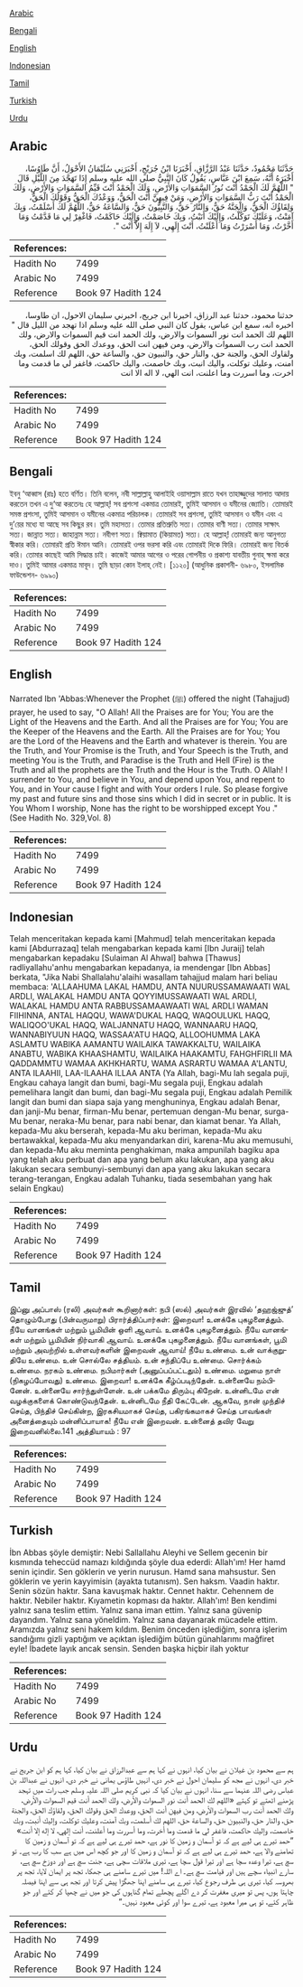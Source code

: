 [Arabic](#arabic)

[Bengali](#bengali)

[English](#english)

[Indonesian](#indonesian)

[Tamil](#tamil)

[Turkish](#turkish)

[Urdu](#urdu)

## Arabic


<div dir="rtl" lang="ar" style={{fontSize:'larger',backgroundColor:'#f8f9fa',padding:20}}>
حَدَّثَنَا مَحْمُودٌ، حَدَّثَنَا عَبْدُ الرَّزَّاقِ، أَخْبَرَنَا ابْنُ جُرَيْجٍ، أَخْبَرَنِي سُلَيْمَانُ الأَحْوَلُ، أَنَّ طَاوُسًا، أَخْبَرَهُ أَنَّهُ، سَمِعَ ابْنَ عَبَّاسٍ، يَقُولُ كَانَ النَّبِيُّ صلى الله عليه وسلم إِذَا تَهَجَّدَ مِنَ اللَّيْلِ قَالَ ‏ "‏ اللَّهُمَّ لَكَ الْحَمْدُ أَنْتَ نُورُ السَّمَوَاتِ وَالأَرْضِ، وَلَكَ الْحَمْدُ أَنْتَ قَيِّمُ السَّمَوَاتِ وَالأَرْضِ، وَلَكَ الْحَمْدُ أَنْتَ رَبُّ السَّمَوَاتِ وَالأَرْضِ، وَمَنْ فِيهِنَّ أَنْتَ الْحَقُّ، وَوَعْدُكَ الْحَقُّ وَقَوْلُكَ الْحَقُّ، وَلِقَاؤُكَ الْحَقُّ، وَالْجَنَّةُ حَقٌّ، وَالنَّارُ حَقٌّ، وَالنَّبِيُّونَ حَقٌّ، وَالسَّاعَةُ حَقٌّ، اللَّهُمَّ لَكَ أَسْلَمْتُ، وَبِكَ آمَنْتُ، وَعَلَيْكَ تَوَكَّلْتُ، وَإِلَيْكَ أَنَبْتُ، وَبِكَ خَاصَمْتُ، وَإِلَيْكَ حَاكَمْتُ، فَاغْفِرْ لِي مَا قَدَّمْتُ وَمَا أَخَّرْتُ، وَمَا أَسْرَرْتُ وَمَا أَعْلَنْتُ، أَنْتَ إِلَهِي، لاَ إِلَهَ إِلاَّ أَنْتَ ‏"‏‏.‏
</div>
<div style={{backgroundColor:'#f8f9fa',padding:20, marginBottom: 10}}><table> <thead> <tr> <th>References:</th> <th></th> </tr> </thead> <tbody><tr><td>Hadith No</td><td>7499</td></tr><tr><td>Arabic No</td><td>7499</td></tr><tr><td>Reference</td><td>Book 97 Hadith 124</td></tr></tbody></table></div>


<div dir="rtl" lang="ar" style={{fontSize:'larger',backgroundColor:'#f8f9fa',padding:20}}>
حدثنا محمود، حدثنا عبد الرزاق، اخبرنا ابن جريج، اخبرني سليمان الاحول، ان طاوسا، اخبره انه، سمع ابن عباس، يقول كان النبي صلى الله عليه وسلم اذا تهجد من الليل قال " اللهم لك الحمد انت نور السموات والارض، ولك الحمد انت قيم السموات والارض، ولك الحمد انت رب السموات والارض، ومن فيهن انت الحق، ووعدك الحق وقولك الحق، ولقاوك الحق، والجنة حق، والنار حق، والنبيون حق، والساعة حق، اللهم لك اسلمت، وبك امنت، وعليك توكلت، واليك انبت، وبك خاصمت، واليك حاكمت، فاغفر لي ما قدمت وما اخرت، وما اسررت وما اعلنت، انت الهي، لا اله الا انت
</div>
<div style={{backgroundColor:'#f8f9fa',padding:20, marginBottom: 10}}><table> <thead> <tr> <th>References:</th> <th></th> </tr> </thead> <tbody><tr><td>Hadith No</td><td>7499</td></tr><tr><td>Arabic No</td><td>7499</td></tr><tr><td>Reference</td><td>Book 97 Hadith 124</td></tr></tbody></table></div>

## Bengali


<div dir="ltr" lang="bn" style={{fontSize:'larger',backgroundColor:'#f8f9fa',padding:20}}>
ইবনু ‘আব্বাস (রাঃ) হতে বর্ণিত। তিনি বলেন, নবী সাল্লাল্লাহু আলাইহি ওয়াসাল্লাম রাতে যখন তাহাজ্জুদের সালাত আদায় করতেন তখন এ দু‘আ করতেনঃ হে আল্লাহ্! সব প্রশংসা একমাত্র তোমারই, তুমিই আসমান ও যমীনের জ্যোতি। তোমারই সমস্ত প্রশংসা, তুমিই আসমান ও যমীনের একমাত্র পরিচালক। তোমারই সব প্রশংসা, তুমিই আসমান ও যমীন এবং এ দু’য়ের মধ্যে যা আছে সব কিছুর রব। তুমি মহাসত্য। তোমার প্রতিশ্রুতি সত্য। তোমার বাণী সত্য। তোমার সাক্ষাৎ সত্য। জান্নাত সত্য। জাহান্নাম সত্য। নবীগণ সত্য। ক্বিয়ামাত (কিয়ামত) সত্য। হে আল্লাহ্! তোমারই জন্য আনুগত্য স্বীকার করি। তোমারই প্রতি ঈমান আনি। তোমারই ওপর ভরসা করি এবং তোমারই দিকে ফিরি। তোমারই জন্য বিতর্ক করি। তোমার কাছেই আমি সিদ্ধান্ত চাই। কাজেই আমার আগের ও পরের গোপনীয় ও প্রকাশ্য যাবতীয় গুনাহ্ ক্ষমা করে দাও। তুমিই আমার একমাত্র মাবূদ। তুমি ছাড়া কোন ইলাহ্ নেই। [১১২০] (আধুনিক প্রকাশনী- ৬৯৮০, ইসলামিক ফাউন্ডেশন- ৬৯৯০)
</div>
<div style={{backgroundColor:'#f8f9fa',padding:20, marginBottom: 10}}><table> <thead> <tr> <th>References:</th> <th></th> </tr> </thead> <tbody><tr><td>Hadith No</td><td>7499</td></tr><tr><td>Arabic No</td><td>7499</td></tr><tr><td>Reference</td><td>Book 97 Hadith 124</td></tr></tbody></table></div>

## English


<div dir="ltr" lang="en" style={{fontSize:'larger',backgroundColor:'#f8f9fa',padding:20}}>
Narrated Ibn 'Abbas:Whenever the Prophet (ﷺ) offered the night (Tahajjud) prayer, he used to say, "O Allah! All the Praises are for You; You are the Light of the Heavens and the Earth. And all the Praises are for You; You are the Keeper of the Heavens and the Earth. All the Praises are for You; You are the Lord of the Heavens and the Earth and whatever is therein. You are the Truth, and Your Promise is the Truth, and Your Speech is the Truth, and meeting You is the Truth, and Paradise is the Truth and Hell (Fire) is the Truth and all the prophets are the Truth and the Hour is the Truth. O Allah! I surrender to You, and believe in You, and depend upon You, and repent to You, and in Your cause I fight and with Your orders I rule. So please forgive my past and future sins and those sins which I did in secret or in public. It is You Whom I worship, None has the right to be worshipped except You ." (See Hadith No. 329,Vol. 8)
</div>
<div style={{backgroundColor:'#f8f9fa',padding:20, marginBottom: 10}}><table> <thead> <tr> <th>References:</th> <th></th> </tr> </thead> <tbody><tr><td>Hadith No</td><td>7499</td></tr><tr><td>Arabic No</td><td>7499</td></tr><tr><td>Reference</td><td>Book 97 Hadith 124</td></tr></tbody></table></div>

## Indonesian


<div dir="ltr" lang="id" style={{fontSize:'larger',backgroundColor:'#f8f9fa',padding:20}}>
Telah menceritakan kepada kami [Mahmud] telah menceritakan kepada kami [Abdurrazaq] telah mengabarkan kepada kami [Ibn Juraij] telah mengabarkan kepadaku [Sulaiman Al Ahwal] bahwa [Thawus] radliyallahu'anhu mengabarkan kepadanya, ia mendengar [Ibn Abbas] berkata, "Jika Nabi Shallalahu'alaihi wasallam tahajjud malam hari beliau membaca: 'ALLAAHUMA LAKAL HAMDU, ANTA NUURUSSAMAWAATI WAL ARDLI, WALAKAL HAMDU ANTA QOYYIMUSSAWAATI WAL ARDLI, WALAKAL HAMDU ANTA RABBUSSAMAAWAATI WAL ARDLI WAMAN FIIHINNA, ANTAL HAQQU, WAWA'DUKAL HAQQ, WAQOULUKL HAQQ, WALIQOO'UKAL HAQQ, WALJANNATU HAQQ, WANNAARU HAQQ, WANNABIYUUN HAQQ, WASSAA'ATU HAQQ, ALLOOHUMMA LAKA ASLAMTU WABIKA AAMANTU WAILAIKA TAWAKKALTU, WAILAIKA ANABTU, WABIKA KHAASHAMTU, WAILAIKA HAAKAMTU, FAHGHFIRLII MA QADDAMMTU WAMAA AKHKHARTU, WAMA ASRARTU WAMAA A'LANTU, ANTA ILAAHII, LAA-ILAAHA ILLAA ANTA (Ya Allah, bagi-Mu lah segala puji, Engkau cahaya langit dan bumi, bagi-Mu segala puji, Engkau adalah pemelihara langit dan bumi, dan bagi-Mu segala puji, Engkau adalah Pemilik langit dan bumi dan siapa saja yang menghuninya, Engkau adalah Benar, dan janji-Mu benar, firman-Mu benar, pertemuan dengan-Mu benar, surga-Mu benar, neraka-Mu benar, para nabi benar, dan kiamat benar. Ya Allah, kepada-Mu aku berserah, kepada-Mu aku beriman, kepada-Mu aku bertawakkal, kepada-Mu aku menyandarkan diri, karena-Mu aku memusuhi, dan kepada-Mu aku meminta penghakiman, maka ampunilah bagiku apa yang telah aku perbuat dan apa yang belum aku lakukan, apa yang aku lakukan secara sembunyi-sembunyi dan apa yang aku lakukan secara terang-terangan, Engkau adalah Tuhanku, tiada sesembahan yang hak selain Engkau)
</div>
<div style={{backgroundColor:'#f8f9fa',padding:20, marginBottom: 10}}><table> <thead> <tr> <th>References:</th> <th></th> </tr> </thead> <tbody><tr><td>Hadith No</td><td>7499</td></tr><tr><td>Arabic No</td><td>7499</td></tr><tr><td>Reference</td><td>Book 97 Hadith 124</td></tr></tbody></table></div>

## Tamil


<div dir="ltr" lang="ta" style={{fontSize:'larger',backgroundColor:'#f8f9fa',padding:20}}>
இப்னு அப்பாஸ் (ரலி) அவர்கள் கூறினார்கள்: நபி (ஸல்) அவர்கள் இரவில் ‘தஹஜ்ஜுத்’ தொழும்போது (பின்வருமாறு) பிரார்த்திப்பார்கள்: இறைவா! உனக்கே புகழனைத்தும். நீயே வானங்கள் மற்றும் பூமியின் ஒளி ஆவாய். உனக்கே புகழனைத்தும். நீயே வானங்கள் மற்றும் பூமியின் நிர்வாகி ஆவாய். உனக்கே புகழனைத்தும். நீயே வானங்கள், பூமி மற்றும் அவற்றில் உள்ளவர்களின் இறைவன் ஆவாய்! நீயே உண்மை. உன் வாக்குறுதியே உண்மை. உன் சொல்லே சத்தியம். உன் சந்திப்பே உண்மை. சொர்க்கம் உண்மை. நரகம் உண்மை. நபிமார்கள் (அனுப்பப்பட்டதும்) உண்மை. மறுமை நாள் (நிகழப்போவது) உண்மை. இறைவா! உனக்கே கீழ்ப்படிந்தேன். உன்னையே நம்பினேன். உன்னையே சார்ந்துள்ளேன். உன் பக்கமே திரும்பு கிறேன். உன்னிடமே என் வழக்குகளைக் கொண்டுவந்தேன். உன்னிடமே நீதி கேட்டேன். ஆகவே, நான் முந்திச் செய்த, பிந்திச் செய்கின்ற, இரகசியமாகச் செய்த, பகிரங்கமாகச் செய்த பாவங்கள் அனைத்தையும் மன்னிப்பாயாக! நீயே என் இறைவன். உன்னைத் தவிர வேறு இறைவனில்லை.141 அத்தியாயம் : 97
</div>
<div style={{backgroundColor:'#f8f9fa',padding:20, marginBottom: 10}}><table> <thead> <tr> <th>References:</th> <th></th> </tr> </thead> <tbody><tr><td>Hadith No</td><td>7499</td></tr><tr><td>Arabic No</td><td>7499</td></tr><tr><td>Reference</td><td>Book 97 Hadith 124</td></tr></tbody></table></div>

## Turkish


<div dir="ltr" lang="tr" style={{fontSize:'larger',backgroundColor:'#f8f9fa',padding:20}}>
İbn Abbas şöyle demiştir: Nebi Sallallahu Aleyhi ve Sellem gecenin bir kısmında teheccüd namazı kıldığında şöyle dua ederdi: Allah'ım! Her hamd senin içindir. Sen göklerin ve yerin nurusun. Hamd sana mahsustur. Sen göklerin ve yerin kayyimisin (ayakta tutanısm). Sen haksm. Vaadin haktır. Senin sözün haktır. Sana kavuşmak haktır. Cennet haktır. Cehennem de haktır. Nebiler haktır. Kıyametin kopması da haktır. Allah'ım! Ben kendimi yalnız sana teslim ettim. Yalnız sana iman ettim. Yalnız sana güvenip dayandım. Yalnız sana yöneldim. Yalnız sana dayanarak mücadele ettim. Aramızda yalnız seni hakem kıldım. Benim önceden işlediğim, sonra işlerim sandığımı gizli yaptığım ve açıktan işlediğim bütün günahlarımı mağfiret eyle! İbadete layık ancak sensin. Senden başka hiçbir ilah yoktur
</div>
<div style={{backgroundColor:'#f8f9fa',padding:20, marginBottom: 10}}><table> <thead> <tr> <th>References:</th> <th></th> </tr> </thead> <tbody><tr><td>Hadith No</td><td>7499</td></tr><tr><td>Arabic No</td><td>7499</td></tr><tr><td>Reference</td><td>Book 97 Hadith 124</td></tr></tbody></table></div>

## Urdu


<div dir="rtl" lang="ur" style={{fontSize:'larger',backgroundColor:'#f8f9fa',padding:20}}>
ہم سے محمود بن غیلان نے بیان کیا، انہوں نے کہا ہم سے عبدالرزاق نے بیان کیا، کہا ہم کو ابن جریج نے خبر دی، انہوں نے مجھ کو سلیمان احول نے خبر دی، انہیں طاؤس یمانی نے خبر دی، انہوں نے عبداللہ بن عباس رضی اللہ عنہما سے سنا، انہوں نے بیان کیا کہ نبی کریم صلی اللہ علیہ وسلم جب رات میں تہجد پڑھنے اٹھتے تو کہتے «اللهم لك الحمد أنت نور السموات والأرض،‏‏‏‏ ولك الحمد أنت قيم السموات والأرض،‏‏‏‏ ولك الحمد أنت رب السموات والأرض،‏‏‏‏ ومن فيهن أنت الحق،‏‏‏‏ ووعدك الحق وقولك الحق،‏‏‏‏ ولقاؤك الحق،‏‏‏‏ والجنة حق،‏‏‏‏ والنار حق،‏‏‏‏ والنبيون حق،‏‏‏‏ والساعة حق،‏‏‏‏ اللهم لك أسلمت،‏‏‏‏ وبك آمنت،‏‏‏‏ وعليك توكلت،‏‏‏‏ وإليك أنبت،‏‏‏‏ وبك خاصمت،‏‏‏‏ وإليك حاكمت،‏‏‏‏ فاغفر لي ما قدمت وما أخرت،‏‏‏‏ وما أسررت وما أعلنت،‏‏‏‏ أنت إلهي،‏‏‏‏ لا إله إلا أنت» ”حمد تیرے ہی لیے ہے کہ تو آسمان و زمین کا نور ہے، حمد تیرے ہی لیے ہے کہ تو آسمان و زمین کا تھامنے والا ہے، حمد تیرے ہی لیے ہے کہ تو آسمان و زمین کا اور جو کچھ اس میں ہے سب کا رب ہے۔ تو سچ ہے، تیرا وعدہ سچا ہے اور تیرا قول سچا ہے، تیری ملاقات سچی ہے، جنت سچ ہے اور دوزخ سچ ہے، سارے انبیاء سچے ہیں اور قیامت سچ ہے۔ اے اللہ! میں تیرے سامنے ہی جھکا، تجھ پر ایمان لایا، تجھ پر بھروسہ کیا، تیری ہی طرف رجوع کیا، تیرے ہی سامنے اپنا جھگڑا پیش کرتا اور تجھ ہی سے اپنا فیصلہ چاہتا ہوں، پس تو میری مغفرت کر دے اگلے پچھلے تمام گناہوں کی جو میں نے چھپا کر کئے اور جو ظاہر کئے، تو ہی میرا معبود ہے، تیرے سوا اور کوئی معبود نہیں۔“
</div>
<div style={{backgroundColor:'#f8f9fa',padding:20, marginBottom: 10}}><table> <thead> <tr> <th>References:</th> <th></th> </tr> </thead> <tbody><tr><td>Hadith No</td><td>7499</td></tr><tr><td>Arabic No</td><td>7499</td></tr><tr><td>Reference</td><td>Book 97 Hadith 124</td></tr></tbody></table></div>